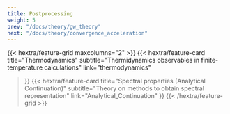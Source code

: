 ```yaml
---
title: Postprocessing
weight: 5
prev: "/docs/theory/gw_theory"
next: "/docs/theory/convergence_acceleration"
---
```


{{< hextra/feature-grid maxcolumns="2" >}}
  {{< hextra/feature-card
    title="Thermodynamics"
    subtitle="Thermidynamics observables in finite-temperature calculations"
    link="thermodynamics"
  >}}
  {{< hextra/feature-card
    title="Spectral properties (Analytical Continuation)"
    subtitle="Theory on methods to obtain spectral representation"
    link="Analytical_Continuation"
  >}}
{{< /hextra/feature-grid >}}
